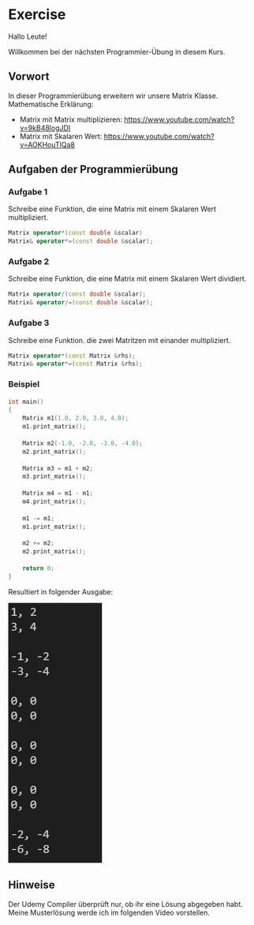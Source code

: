 # Exercise

Hallo Leute!

Willkommen bei der nächsten Programmier-Übung in diesem Kurs.

## Vorwort

In dieser Programmierübung erweitern wir unsere Matrix Klasse.  
Mathematische Erklärung: 

- Matrix mit Matrix multiplizieren: https://www.youtube.com/watch?v=9kB48logJDI
- Matrix mit Skalaren Wert: https://www.youtube.com/watch?v=AOKHouTlQa8

## Aufgaben der Programmierübung

### Aufgabe 1

Schreibe eine Funktion, die eine Matrix mit einem Skalaren Wert multipliziert.

```cpp
Matrix operator*(const double &scalar)
Matrix& operator*=(const double &scalar);
```

### Aufgabe 2

Schreibe eine Funktion, die eine Matrix mit einem Skalaren Wert dividiert.

```cpp
Matrix operator/(const double &scalar);
Matrix& operator/=(const double &scalar);
```

### Aufgabe 3

Schreibe eine Funktion. die zwei Matritzen mit einander multipliziert.

```cpp
Matrix operator*(const Matrix &rhs);
Matrix& operator*=(const Matrix &rhs);
```

### Beispiel

```cpp
int main()
{
    Matrix m1(1.0, 2.0, 3.0, 4.0);
    m1.print_matrix();

    Matrix m2(-1.0, -2.0, -3.0, -4.0);
    m2.print_matrix();

    Matrix m3 = m1 + m2;
    m3.print_matrix();

    Matrix m4 = m1 - m1;
    m4.print_matrix();

    m1 -= m1;
    m1.print_matrix();

    m2 += m2;
    m2.print_matrix();

    return 0;
}
```

Resultiert in folgender Ausgabe:

![alt](./../../media/Exercise9.png)

## Hinweise

Der Udemy Compiler überprüft nur, ob ihr eine Lösung abgegeben habt.  
Meine Musterlösung werde ich im folgenden Video vorstellen.
